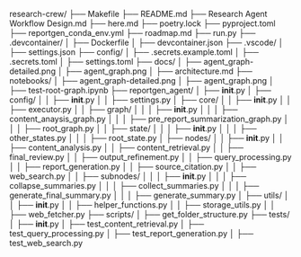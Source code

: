 research-crew/
├── Makefile
├── README.md
├── Research Agent Workflow Design.md
├── here.md
├── poetry.lock
├── pyproject.toml
├── reportgen_conda_env.yml
├── roadmap.md
├── run.py
├── .devcontainer/
│   ├── Dockerfile
│   ├── devcontainer.json
├── .vscode/
│   ├── settings.json
├── config/
│   ├── .secrets.example.toml
│   ├── .secrets.toml
│   ├── settings.toml
├── docs/
│   ├── agent_graph-detailed.png
│   ├── agent_graph.png
│   ├── architecture.md
├── notebooks/
│   ├── agent_graph-detailed.png
│   ├── agent_graph.png
│   ├── test-root-graph.ipynb
├── reportgen_agent/
│   ├── __init__.py
│   ├── config/
│   │   ├── __init__.py
│   │   ├── settings.py
│   ├── core/
│   │   ├── __init__.py
│   │   ├── executor.py
│   │   ├── graph/
│   │   │   ├── __init__.py
│   │   │   ├── content_anaysis_graph.py
│   │   │   ├── pre_report_summarization_graph.py
│   │   │   ├── root_graph.py
│   │   ├── state/
│   │   │   ├── __init__.py
│   │   │   ├── other_states.py
│   │   │   ├── root_state.py
│   ├── nodes/
│   │   ├── __init__.py
│   │   ├── content_analysis.py
│   │   ├── content_retrieval.py
│   │   ├── final_review.py
│   │   ├── output_refinement.py
│   │   ├── query_processing.py
│   │   ├── report_generation.py
│   │   ├── source_citation.py
│   │   ├── web_search.py
│   │   ├── subnodes/
│   │   │   ├── __init__.py
│   │   │   ├── collapse_summaries.py
│   │   │   ├── collect_summaries.py
│   │   │   ├── generate_final_summary.py
│   │   │   ├── generate_summary.py
│   ├── utils/
│   │   ├── __init__.py
│   │   ├── helper_functions.py
│   │   ├── storage_utils.py
│   │   ├── web_fetcher.py
├── scripts/
│   ├── get_folder_structure.py
├── tests/
│   ├── __init__.py
│   ├── test_content_retrieval.py
│   ├── test_query_processing.py
│   ├── test_report_generation.py
│   ├── test_web_search.py